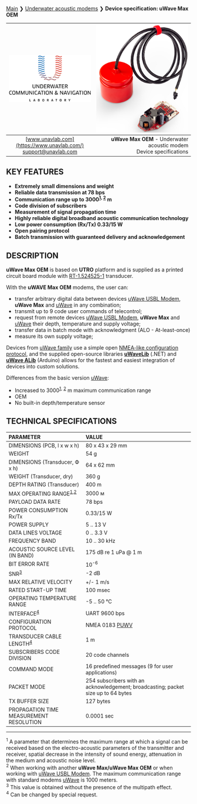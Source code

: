 [Main](/../../) ❯ [Underwater acoustic modems](/underwater_acoustic_modems_en) ❯ **Device specification: uWave Max OEM**

<div style="page-break-after: always;"></div>

| ![logo](/documentation/sm_logo.png) | ![logo](/documentation/utro_pcb_rt_1_524525_1_2.png) |
| :---: | ---: |
| [www.unavlab.com](https://www.unavlab.com/) <br/> [support@unavlab.com](mailto:support@unavlab.com) | **uWave Max OEM** - Underwater acoustic modem <br/> Device specifications |

## KEY FEATURES

* **Extremely small dimensions and weight**
* **Reliable data transmission at 78 bps**
* **Communication range up to 3000<sup>[1](#footnote1), [2](#footnote2)</sup> m**
* **Code division of subscribers**
* **Measurement of signal propagation time**
* **Highly reliable digital broadband acoustic communication technology**
* **Low power consumption (Rx/Tx) 0.33/15 W**
* **Open pairing protocol**
* **Batch transmission with guaranteed delivery and acknowledgement**

## DESCRIPTION

**uWave Max OEM** is based on **UTRO** platform and is supplied as a printed circuit board module with [RT-1.524525-1](/documentation/EN/Transducers/RT-1.524525-1_specification_en.md) transducer.

With the **uWAVE Max OEM** modems, the user can:
* transfer arbitrary digital data between devices [uWave USBL Modem](uWAVE_USBL_Modem_Specification_ru.md), **uWave Max** and [uWave](uWAVE_Specification_ru.md) in any combination;
* transmit up to 9 code user commands of telecontrol;
* request from remote devices [uWave USBL Modem](uWAVE_USBL_Modem_Specification_ru.md), **uWave Max** and [uWave](uWAVE_Specification_ru.md) their depth, temperature and supply voltage;
* transfer data in batch mode with acknowledgment (ALO - At-least-once)
* measure its own supply voltage;

Devices from [uWave family](uWAVE_Family_en.md) use a simple open [NMEA-like configuration protocol](uWAVE_Protocol_Specification_en.md), and the supplied open-source libraries [**uWaveLib**](https://github.com/ucnl/uWAVELib) (.NET) and [**uWave ALib**](https://github.com/ucnl/uWAVE_ALib) (Arduino) allows for the fastest and easiest integration of devices into custom solutions.

Differences from the basic version [uWave](/documentation/EN/uWAVE/uWAVE_Specification_en.md):
* Increased to 3000<sup>[1](#footnote1), [2](#footnote2)</sup> m maximum communication range
* OEM
* No built-in depth/temperature sensor

<div style="page-break-after: always;"></div>

## TECHNICAL SPECIFICATIONS

| PARAMETER | VALUE |
| :--- | :--- |
| DIMENSIONS (PCB, l х w х h) | 80 х 43 х 29 mm |
| WEIGHT | 54 g |
| DIMENSIONS (Transducer, Ф х h) | 64 x 62 mm |
| WEIGHT (Transducer, dry) | 360 g |
| DEPTH RATING (Transducer) | 400 m |
| MAX OPERATING RANGE<sup>[1](#footnote1),[2](#footnote2)</sup> | 3000 м |
| PAYLOAD DATA RATE | 78 bps |
| POWER CONSUMPTION Rx/Tx | 0.33/15 W |
| POWER SUPPLY | 5 .. 13 V |
| DATA LINES VOLTAGE | 0 .. 3.3 V |
| FREQUENCY BAND | 10 .. 30 kHz |
| ACOUSTIC SOURCE LEVEL (IN BAND) | 175 dB re 1 uPa @ 1 m |
| BIT ERROR RATE | 10<sup>-6</sup> |
| SNR<sup>[3](#footnote3)</sup> | -2 dB |
| MAX RELATIVE VELOCITY | +/- 1 m/s |
| RATED START-UP TIME | 100 msec |
| OPERATING TEMPERATURE RANGE | -5 .. 50 °C |
| INTERFACE<sup>[4](#footnote4)</sup> | UART 9600 bps |
| CONFIGURATION PROTOCOL | NMEA 0183 [PUWV](uWAVE_Protocol_Specification_en.md) |
| TRANSDUCER CABLE LENGTH<sup>[4](#footnote4)</sup> | 1 m |
| SUBSCRIBERS CODE DIVISION | 20 code channels |
| COMMAND MODE | 16 predefined messages (9 for user applications) |
| PACKET MODE | 254 subscribers with an acknowledgement; broadcasting; packet size up to 64 bytes |
| TX BUFFER SIZE | 127 bytes |
| PROPAGATION TIME MEASUREMENT RESOLUTION | 0.0001 sec |
  
________________
<a name="footnote1"><sup>1</sup></a> A parameter that determines the maximum range at which a signal can be received based on the electro-acoustic parameters of the transmitter and receiver, spatial decrease in the intensity of sound energy, attenuation in the medium and acoustic noise level.  
<a name="footnote2"><sup>2</sup></a> When working with another **uWave Max/uWave Max OEM** or when working with [uWave USBL Modem](uWAVE_USBL_Modem_Specification_en.md). The maximum communication range with standard modems [uWave](uWAVE_Specification_en.md) is 1000 meters.  
<a name="footnote3"><sup>3</sup></a> This value is obtained without the presence of the multipath effect.  
<a name="footnote4"><sup>4</sup></a> Сan be changed by special request.  

<div style="page-break-after: always;"></div>
